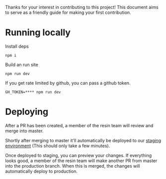 Thanks for your interest in contributing to this project! This document aims to serve as a friendly guide for making your first contribution.

# Running locally

Install deps
```
npm i
```

Build an run site
```
npm run dev
```

If you get rate limited by github, you can pass a github token.

```
GH_TOKEN=**** npm run dev
```

# Deploying

After a PR has been created, a member of the resin team will review and merge into master.

Shortly after merging to master it'll automatically be deployed to our [staging environment](https://resin-os-staging.herokuapp.com/) (This should only take a few minutes).

Once deployed to staging, you can preview your changes. If everything looks good, a member of the resin team will make another PR from master into the production branch. When this is merged, the changes will automatically deploy to production.
